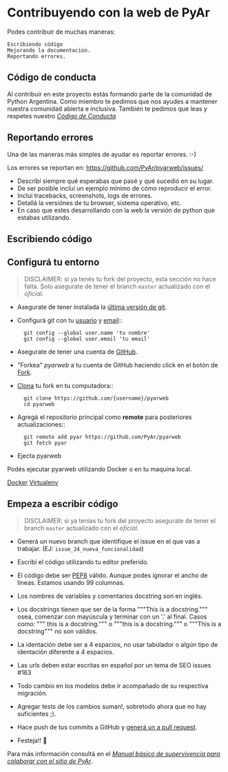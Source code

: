 # Contribuyendo con la web de PyAr

Podes contribuir de muchas maneras:

    Escribiendo código
    Mejorando la documentación.
    Reportando errores.


## Código de conducta

Al contribuir en este proyecto estás formando parte de la comunidad de Python Argentina. Como miembro te pedimos que
nos ayudes a mantener nuestra comunidad abierta e inclusiva. También te pedimos que leas y respetes nuestro
[*Código de Conducta*](https://ac.python.org.ar/#coc)


## Reportando errores

Una de las maneras más simples de ayudar es reportar errores. :-)

Los errores se reportan en: https://github.com/PyAr/pyarweb/issues/

* Describí siempre qué esperabas que pasé y qué sucedió en su lugar.
* De ser posible incluí un ejemplo mínimo de cómo reproducir el error.
* Incluí tracebacks, screenshots, logs de errores.
* Detallá la versiónes de tu browser, sistema operativo, etc.
* En caso que estes desarrollando con la web la versión de python que estabas utilizando.

## Escribiendo código

Configurá tu entorno
--------------------

> DISCLAIMER: si ya tenés tu fork del proyecto, esta sección no hace falta. Solo asegurate de tener el branch `master` actualizado con el _oficial_.

- Asegurate de tener instalada la [última versión de git](https://git-scm.com/downloads).
- Configurá git con tu [usuario](https://help.github.com/articles/setting-your-username-in-git/) y [email](https://help.github.com/articles/setting-your-email-in-git/)::

        git config --global user.name 'tu nombre'
        git config --global user.email 'tu email'

- Asegurate de tener una cuenta de [GitHub](https://github.com/join).
- "Forkea" *pyarweb* a tu cuenta de GitHub haciendo click en el botón de [Fork](https://github.com/PyAr/pyarweb/fork).
- [Clona](https://help.github.com/articles/fork-a-repo/#step-2-create-a-local-clone-of-your-fork) tu fork en tu computadora::

        git clone https://github.com/{username}/pyarweb
        cd pyarweb

- Agregá el repositorio principal como **remote** para posteriores actualizaciones::

        git remote add pyar https://github.com/PyAr/pyarweb
        git fetch pyar


- Ejecta pyarweb

Podés ejecutar pyarweb utilizando Docker o en tu maquina local.

[Docker](https://github.com/PyAr/pyarweb/wiki/Instalacion-con-Docker)
[Virtualenv](https://github.com/PyAr/pyarweb/wiki/Instalaci%C3%B3n-manual)


Empeza a escribir código
------------------------

> DISCLAIMER: si ya tenías tu fork del proyecto asegurate de tener el branch `master` actualizado con el _oficial_.

- Generá un nuevo branch que identifique el issue en el que vas a trabajar. (EJ: ``issue_24_nueva_funcionalidad``)
- Escribí el código utilizando tu editor preferido.

- El código debe ser [PEP8](https://pep8.org/) válido. Aunque podes ignorar el ancho de lineas. Estamos usando 99 columnas.
- Los nombres de variables y comentarios docstring son en inglés.
- Los docstrings tienen que ser de la forma """This is a docstring.""" osea,
comenzar con mayúscula y terminar con un '.' al final. Casos como: """ this is
a docstring.""" o """this is a docstring.""" o """This is a docstring""" no son
válidos.
- La identación debe ser a 4 espacios, no usar tabulador o algún tipo de
identación diferente a 4 espacios.
- Las urls deben estar escritas en español por un tema de SEO issues #163
- Todo cambio en los modelos debe ir acompañado de su respectiva migración.
- Agregar tests de los cambios suman!, sobretodo ahora que no hay suficientes ;).
- Hace push de tus commits a GitHub y [generá un a pull request](https://help.github.com/articles/creating-a-pull-request/).
- Festeja!! 🎉

Para más información consultá en el [*Manual básico de supervivencia para colaborar
con el sitio de PyAr*](https://github.com/PyAr/pyarweb/wiki/Manual-b%C3%A1sico-de-supervivencia-para-colaborar-con-el-sitio-de-PyAr).
